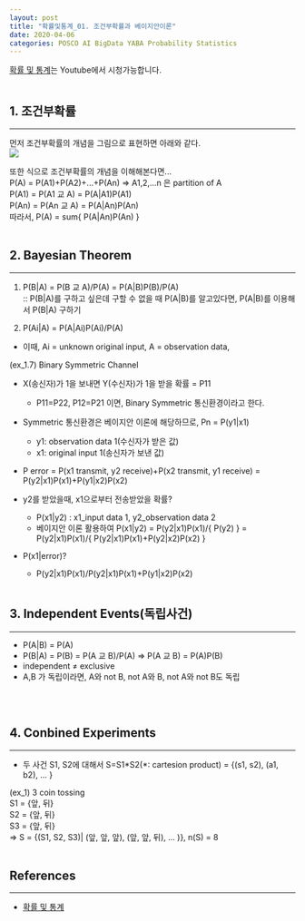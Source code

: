 ```yaml
---
layout: post
title: "확률및통계_01. 조건부확률과 베이지안이론"
date: 2020-04-06
categories: POSCO AI BigData YABA Probability Statistics
---
```


[확률 및 통계](https://www.youtube.com/watch?v=2ewO_6msPbA&list=PLSN_PltQeOyjmRIsC7VNirXOBqWoypd4V&index=2&t=0s)는 Youtube에서 시청가능합니다.<br/><br/>

## 1. 조건부확률
---
먼저 조건부확률의 개념을 그림으로 표현하면 아래와 같다.<br/>
<img src="https://lh3.googleusercontent.com/proxy/pRdlgV9dbSHNE9MnAVHYu_I_qFOXYebWPxo-tSEaRrQP5NjRwn9mbfLpOeDtrbDJN6IfKZhpuGTzfp9nHJa62KTuxxS1xjfbgTXaqwRwbgnXN0q2n1ORwBTzMbR1rujNM_LrNUxW2buH-3H6YOz9wXW_uVHhXEbDia-sDrlY_f7HTepyGHpp86zT7uqWwZdGwCl8_A">

또한 식으로 조건부확률의 개념을 이해해본다면...<br/>
P(A) = P(A1)+P(A2)+...+P(An) ⇒ A1,2,...n 은 partition of A<br/>
P(A1) = P(A1 교 A) = P(A|A1)P(A1)<br/>
P(An) = P(An 교 A) = P(A|An)P(An)<br/>
따라서, P(A) = sum{ P(A|An)P(An) }
<br/><br/>

## 2. Bayesian Theorem
---
1) P(B\|A) = P(B 교 A)/P(A) = P(A\|B)P(B)/P(A)<br/>
:: P(B\|A)를 구하고 싶은데 구할 수 없을 때 P(A\|B)를 알고있다면, P(A\|B)를 이용해서 P(B\|A) 구하기<br/>

2) P(Ai\|A) = P(A\|Ai)P(Ai)/P(A)
  - 이때, Ai = unknown original input, A = observation data,

(ex_1.7) Binary Symmetric Channel<br/>
- X(송신자)가 1을 보내면 Y(수신자)가 1을 받을 확률 =  P11
  - P11=P22, P12=P21 이면, Binary Symmetric 통신환경이라고 한다.

- Symmetric 통신환경은 베이지안 이론에 해당하므로, Pn = P(y1\|x1)
  - y1: observation data 1(수신자가 받은 값)
  - x1: original input 1(송신자가 보낸 값)

- P error = P(x1 transmit, y2 receive)+P(x2 transmit, y1 receive) = P(y2\|x1)P(x1)+P(y1\|x2)P(x2)

- y2를 받았을때, x1으로부터 전송받았을 확률?
  - P(x1\|y2) : x1_input data 1, y2_observation data 2<br/>
  - 베이지안 이론 활용하여 P(x1\|y2) = P(y2\|x1)P(x1)/{ P(y2) } = P(y2\|x1)P(x1)/{ P(y2\|x1)P(x1)+P(y2\|x2)P(x2) }<br/>

- P(x1\|error)?
  - P(y2\|x1)P(x1)/P(y2\|x1)P(x1)+P(y1\|x2)P(x2)
<br/><br/>

## 3. Independent Events(독립사건)
---
- P(A\|B) = P(A)
- P(B\|A) = P(B) = P(A 교 B)/P(A) ⇒ P(A 교 B) = P(A)P(B)
- independent ≠ exclusive
- A,B 가 독립이라면, A와 not B, not A와 B, not A와 not B도 독립

<br/><br/>
## 4. Conbined Experiments
---
- 두 사건 S1, S2에 대해서 S=S1*S2(\*: cartesion product) = {(s1, s2), (a1, b2), ... }

(ex_1) 3 coin tossing<br/>
S1 = {앞, 뒤}<br/>
S2 = {앞, 뒤}<br/>
S3 = {앞, 뒤}<br/>
⇒ S = {(S1, S2, S3)| (앞, 앞, 앞), (앞, 앞, 뒤), ... )}, n(S) = 8
<br/><br/>

## References
---
- [확률 및 통계](https://www.youtube.com/watch?v=2ewO_6msPbA&list=PLSN_PltQeOyjmRIsC7VNirXOBqWoypd4V&index=2&t=0s)

<br/><br/>
